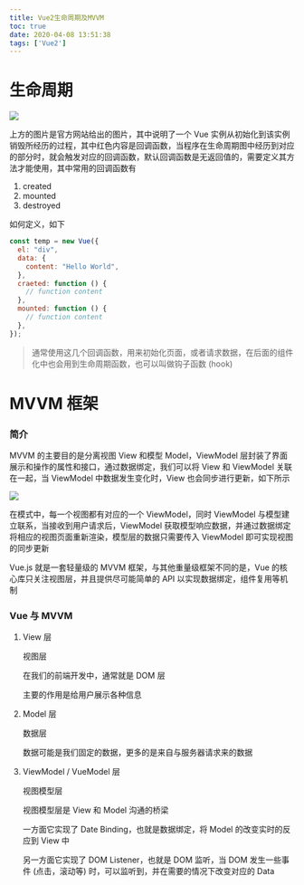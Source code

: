 ```yaml
---
title: Vue2生命周期及MVVM
toc: true
date: 2020-04-08 13:51:38
tags: ['Vue2']
---
```


# 生命周期

<img src='/img/post/vue2/Vue生命周期.png'>

上方的图片是官方网站给出的图片，其中说明了一个 Vue 实例从初始化到该实例销毁所经历的过程，其中红色内容是回调函数，当程序在生命周期图中经历到对应的部分时，就会触发对应的回调函数，默认回调函数是无返回值的，需要定义其方法才能使用，其中常用的回调函数有

1. created
2. mounted
3. destroyed

如何定义，如下

```javascript
const temp = new Vue({
  el: "div",
  data: {
    content: "Hello World",
  },
  craeted: function () {
    // function content
  },
  mounted: function () {
    // function content
  },
});
```

> 通常使用这几个回调函数，用来初始化页面，或者请求数据，在后面的组件化中也会用到生命周期函数，也可以叫做钩子函数 (hook)

# MVVM 框架

### 简介

MVVM 的主要目的是分离视图 View 和模型 Model，ViewModel 层封装了界面展示和操作的属性和接口，通过数据绑定，我们可以将 View 和 ViewModel 关联在一起，当 ViewModel 中数据发生变化时，View 也会同步进行更新，如下所示

<img src='/img/post/vue2/MVVM.png'>

在模式中，每一个视图都有对应的一个 ViewModel，同时 ViewModel 与模型建立联系，当接收到用户请求后，ViewModel 获取模型响应数据，并通过数据绑定将相应的视图页面重新渲染，模型层的数据只需要传入 ViewModel 即可实现视图的同步更新

Vue.js 就是一套轻量级的 MVVM 框架，与其他重量级框架不同的是，Vue 的核心库只关注视图层，并且提供尽可能简单的 API 以实现数据绑定，组件复用等机制

### Vue 与 MVVM

1. View 层

   视图层

   在我们的前端开发中，通常就是 DOM 层

   主要的作用是给用户展示各种信息

2. Model 层

   数据层

   数据可能是我们固定的数据，更多的是来自与服务器请求来的数据

3. ViewModel / VueModel 层

   视图模型层

   视图模型层是 View 和 Model 沟通的桥梁

   一方面它实现了 Date Binding，也就是数据绑定，将 Model 的改变实时的反应到 View 中

   另一方面它实现了 DOM Listener，也就是 DOM 监听，当 DOM 发生一些事件 (点击，滚动等) 时，可以监听到，并在需要的情况下改变对应的 Data
